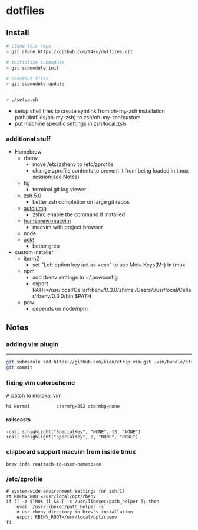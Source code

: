 dotfiles
=======

Install
-------

```bash
# clone this repo
> git clone https://github.com/t4ku/dotfiles.git

# initialize submodule
> git submodule init

# checkout files
> git submodule update


> ./setup.sh
```

* setup shell tries to create symlink from oh-my-zsh installation path(dotfiles/oh-my-zsh) to zsh/oh-my-zsh/custom
* put machine specific settings in zsh/local.zsh

### additional stuff

* Homebrew
  * rbenv
    * move /etc/zshenv to /etc/zprofile
    * change zprofile contents to prevent it from being loaded in tmux session(see Notes)
  * tig
    * terminal git log viewer
  * zsh 5.0
    * better zsh completion on large git repos
  * [autojump](https://github.com/joelthelion/autojump/)
    * zshrc enable the command if installed
  * [homebrew-macvim](https://github.com/ryuk/homebrew-macvim)
    * macvim with project browser
  * node
  * [ack!](http://betterthangrep.com/)
    * better grep
* custom installer
  * iterm2
    * set "Left option key act as +esc" to use Meta Keys(M-) in tmux
  * npm
    * add rbenv settings to ~/.powconfig
    * export PATH=/usr/local/Cellar/rbenv/0.3.0/shims:/Users/:/usr/local/Cellar/rbenv/0.3.0/bin:$PATH
  * pow
    * depends on node/npm

Notes
-----

### adding vim plugin
----

```bash
git submodule add https://github.com/kien/ctrlp.vim.git .vim/bundle/ctrlp.vim
git commit
```

### fixing vim colorscheme

[A patch to molokai.vim](https://gist.github.com/3351367)

```
hi Normal          ctermfg=252 ctermbg=none
```

#### railscasts

```
-call s:highlight("SpecialKey", "NONE", 13, "NONE")
+call s:highlight("SpecialKey", 8, "NONE", "NONE")
```

### clilpboard support macvim from inside tmux

```
brew info reattach-to-user-namespace
```
### /etc/zprofile

```
# system-wide environment settings for zsh(1)
rt RBENV_ROOT=/usr/local/opt/rbenv
if [[ -z $TMUX ]] && [ -x /usr/libexec/path_helper ]; then
	eval `/usr/libexec/path_helper -s`
    # use rbenv directory in brew's installation
	export RBENV_ROOT=/usr/local/opt/rbenv
fi
```
